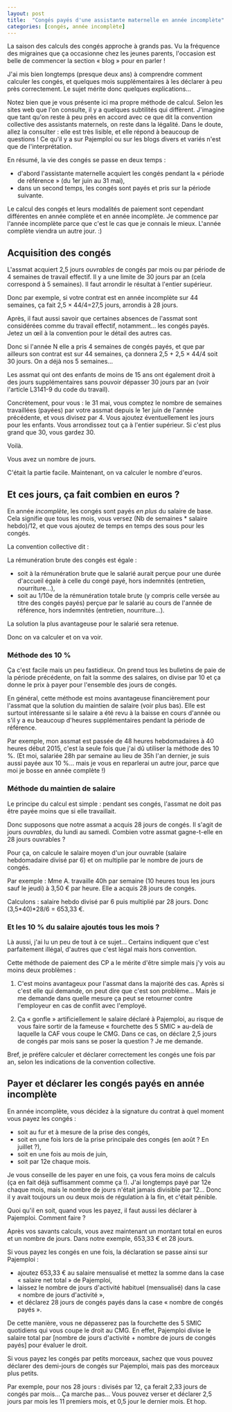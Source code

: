 ```yaml
---
layout: post
title:  "Congés payés d'une assistante maternelle en année incomplète"
categories: [congés, année incomplète]
---
```

La saison des calculs des congés approche à grands pas. Vu la fréquence des migraines que ça occasionne chez les jeunes parents, l'occasion est belle de commencer la section « blog » pour en parler !

J'ai mis bien longtemps (presque deux ans) à comprendre comment calculer les congés, et quelques mois supplémentaires à les déclarer à peu près correctement. Le sujet mérite donc quelques explications…

Notez bien que je vous présente ici ma propre méthode de calcul. Selon les sites web que l'on consulte, il y a quelques subtilités qui diffèrent. J'imagine que tant qu'on reste à peu près en accord avec ce que dit la convention collective des assistants maternels, on reste dans la légalité. Dans le doute, allez la consulter : elle est très lisible, et elle répond à beaucoup de questions ! Ce qu'il y a sur Pajemploi ou sur les blogs divers et variés n'est que de l'interprétation.

En résumé, la vie des congés se passe en deux temps :

- d'abord l'assistante maternelle acquiert les congés pendant la « période de référence » (du 1er juin au 31 mai),
- dans un second temps, les congés sont payés et pris sur la période suivante.

Le calcul des congés et leurs modalités de paiement sont cependant différentes en année complète et en année incomplète. Je commence par l'année incomplète parce que c'est le cas que je connais le mieux. L'année complète viendra un autre jour. :)

## Acquisition des congés

L'assmat acquiert 2,5 jours *ouvrables* de congés par mois ou par période de 4 semaines de travail effectif. Il y a une limite de 30 jours par an (cela correspond à 5 semaines). Il faut arrondir le résultat à l'entier supérieur.

Donc par exemple, si votre contrat est en année incomplète sur 44 semaines, ça fait 2,5 &times; 44/4=27,5 jours, arrondis à 28 jours.

Après, il faut aussi savoir que certaines absences de l'assmat sont considérées comme du travail effectif, notamment... les congés payés. Jetez un œil à la convention pour le détail des autres cas.

Donc si l'année N elle a pris 4 semaines de congés payés, et que par ailleurs son contrat est sur 44 semaines, ça donnera 2,5 + 2,5 &times; 44/4 soit 30 jours. On a déjà nos 5 semaines...

Les assmat qui ont des enfants de moins de 15 ans ont également droit à des jours supplémentaires sans pouvoir dépasser 30 jours par an (voir l'article L3141-9 du code du travail).

Concrètement, pour vous : le 31 mai, vous comptez le nombre de semaines travaillées (payées) par votre assmat depuis le 1er juin de l'année précédente, et vous divisez par 4. Vous ajoutez éventuellement les jours pour les enfants. Vous arrondissez tout ça à l'entier supérieur. Si c'est plus grand que 30, vous gardez 30.

Voilà.

Vous avez un nombre de jours.

C'était la partie facile. Maintenant, on va calculer le nombre d'euros.

## Et ces jours, ça fait combien en euros ?

En année *incomplète*, les congés sont payés *en plus* du salaire de base. Cela signifie que tous les mois, vous versez (Nb de semaines * salaire hebdo)/12, et que vous ajoutez de temps en temps des sous pour les congés.

La convention collective dit :

La rémunération brute des congés est égale :

- soit à la rémunération brute que le salarié aurait perçue pour une durée d'accueil égale à celle du congé payé, hors indemnités (entretien, nourriture…),
- soit au 1/10e de la rémunération totale brute (y compris celle versée au titre des congés payés) perçue par le salarié au cours de l'année de référence, hors indemnités (entretien, nourriture…).

La solution la plus avantageuse pour le salarié sera retenue.

Donc on va calculer et on va voir.

### Méthode des 10 %

Ça c'est facile mais un peu fastidieux. On prend tous les bulletins de paie de la période précédente, on fait la somme des salaires, on divise par 10 et ça donne le prix à payer pour l'ensemble des jours de congés.

En général, cette méthode est moins avantageuse financièrement pour l'assmat que la solution du maintien de salaire (voir plus bas). Elle est surtout intéressante si le salaire a été revu à la baisse en cours d'année ou s'il y a eu beaucoup d'heures supplémentaires pendant la période de référence.

Par exemple, mon assmat est passée de 48 heures hebdomadaires à 40 heures début 2015, c'est la seule fois que j'ai dû utiliser la méthode des 10 %. (Et moi, salariée 28h par semaine au lieu de 35h l'an dernier, je suis aussi payée aux 10 %… mais je vous en reparlerai un autre jour, parce que moi je bosse en année complète !)

### Méthode du maintien de salaire

Le principe du calcul est simple : pendant ses congés, l'assmat ne doit pas être payée moins que si elle travaillait.

Donc supposons que notre assmat a acquis 28 jours de congés. Il s'agit de jours *ouvrables*, du lundi au samedi. Combien votre assmat gagne-t-elle en 28 jours ouvrables ?

Pour ça, on calcule le salaire moyen d'un jour ouvrable (salaire hebdomadaire divisé par 6) et on multiplie par le nombre de jours de congés.

Par exemple : Mme A. travaille 40h par semaine (10 heures tous les jours sauf le jeudi) à 3,50 € par heure. Elle a acquis 28 jours de congés.

Calculons : salaire hebdo divisé par 6 puis multiplié par 28 jours. Donc (3,5*40)*28/6 = 653,33 €.

### Et les 10 % du salaire ajoutés tous les mois ?

Là aussi, j'ai lu un peu de tout à ce sujet... Certains indiquent que c'est parfaitement illégal, d'autres que c'est légal mais hors convention.

Cette méthode de paiement des CP a le mérite d'être simple mais j'y vois au moins deux problèmes :

1. C'est moins avantageux pour l'assmat dans la majorité des cas. Après si c'est elle qui demande, on peut dire que c'est son problème... Mais je me demande dans quelle mesure ça peut se retourner contre l'employeur en cas de conflit avec l'employé.

2. Ça « gonfle » artificiellement le salaire déclaré à Pajemploi, au risque de vous faire sortir de la fameuse « fourchette des 5 SMIC » au-delà de laquelle la CAF vous coupe le CMG. Dans ce cas, on déclare 2,5 jours de congés par mois sans se poser la question ? Je me demande.

Bref, je préfère calculer et déclarer correctement les congés une fois par an, selon les indications de la convention collective.

## Payer et déclarer les congés payés en année incomplète

En année incomplète, vous décidez à la signature du contrat à quel moment vous payez les congés :

- soit au fur et à mesure de la prise des congés,
- soit en une fois lors de la prise principale des congés (en août ? En juillet ?),
- soit en une fois au mois de juin,
- soit par 12e chaque mois.

Je vous conseille de les payer en une fois, ça vous fera moins de calculs (ça en fait déjà suffisamment comme ça !). J'ai longtemps payé par 12e chaque mois, mais le nombre de jours n'était jamais divisible par 12… Donc il y avait toujours un ou deux mois de régulation à la fin, et c'était pénible.

Quoi qu'il en soit, quand vous les payez, il faut aussi les déclarer à Pajemploi. Comment faire ?

Après vos savants calculs, vous avez maintenant un montant total en euros et un nombre de jours. Dans notre exemple, 653,33 € et 28 jours.

Si vous payez les congés en une fois, la déclaration se passe ainsi sur Pajemploi :

- ajoutez 653,33 € au salaire mensualisé et mettez la somme dans la case « salaire net total » de Pajemploi,
- laissez le nombre de jours d'activité habituel (mensualisé) dans la case « nombre de jours d'activité »,
- et déclarez 28 jours de congés payés dans la case « nombre de congés payés ».

De cette manière, vous ne dépasserez pas la fourchette des 5 SMIC quotidiens qui vous coupe le droit au CMG. En effet, Pajemploi divise le salaire total par [nombre de jours d'activité + nombre de jours de congés payés] pour évaluer le droit.

Si vous payez les congés par petits morceaux, sachez que vous pouvez déclarer des demi-jours de congés sur Pajemploi, mais pas des morceaux plus petits.

Par exemple, pour nos 28 jours : divisés par 12, ça ferait 2,33 jours de congés par mois… Ça marche pas… Vous pouvez verser et déclarer 2,5 jours par mois les 11 premiers mois, et 0,5 jour le dernier mois. Et hop.

